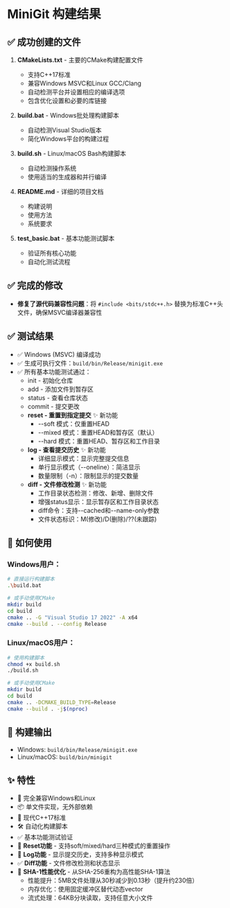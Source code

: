# MiniGit 构建结果

## ✅ 成功创建的文件

1. **CMakeLists.txt** - 主要的CMake构建配置文件
   - 支持C++17标准
   - 兼容Windows MSVC和Linux GCC/Clang
   - 自动检测平台并设置相应的编译选项
   - 包含优化设置和必要的库链接

2. **build.bat** - Windows批处理构建脚本
   - 自动检测Visual Studio版本
   - 简化Windows平台的构建过程

3. **build.sh** - Linux/macOS Bash构建脚本
   - 自动检测操作系统
   - 使用适当的生成器和并行编译

4. **README.md** - 详细的项目文档
   - 构建说明
   - 使用方法
   - 系统要求

5. **test_basic.bat** - 基本功能测试脚本
   - 验证所有核心功能
   - 自动化测试流程

## ✅ 完成的修改

- **修复了源代码兼容性问题**：将 `#include <bits/stdc++.h>` 替换为标准C++头文件，确保MSVC编译器兼容性

## ✅ 测试结果

- ✅ Windows (MSVC) 编译成功
- ✅ 生成可执行文件：`build/bin/Release/minigit.exe`
- ✅ 所有基本功能测试通过：
  - init - 初始化仓库
  - add - 添加文件到暂存区
  - status - 查看仓库状态
  - commit - 提交更改
  - **reset - 重置到指定提交** ✨ 新功能
    - --soft 模式：仅重置HEAD
    - --mixed 模式：重置HEAD和暂存区（默认）
    - --hard 模式：重置HEAD、暂存区和工作目录
  - **log - 查看提交历史** ✨ 新功能
    - 详细显示模式：显示完整提交信息
    - 单行显示模式（--oneline）：简洁显示
    - 数量限制（-n）：限制显示的提交数量
  - **diff - 文件修改检测** ✨ 新功能
    - 工作目录状态检测：修改、新增、删除文件
    - 增强status显示：显示暂存区和工作目录状态
    - diff命令：支持--cached和--name-only参数
    - 文件状态标识：M(修改)/D(删除)/??(未跟踪)

## 🚀 如何使用

### Windows用户：
```bash
# 直接运行构建脚本
.\build.bat

# 或手动使用CMake
mkdir build
cd build
cmake .. -G "Visual Studio 17 2022" -A x64
cmake --build . --config Release
```

### Linux/macOS用户：
```bash
# 使用构建脚本
chmod +x build.sh
./build.sh

# 或手动使用CMake
mkdir build
cd build
cmake .. -DCMAKE_BUILD_TYPE=Release
cmake --build . -j$(nproc)
```

## 📁 构建输出

- Windows: `build/bin/Release/minigit.exe`
- Linux/macOS: `build/bin/minigit`

## ✨ 特性

- 🔧 完全兼容Windows和Linux
- 📦 单文件实现，无外部依赖
- 🚀 现代C++17标准
- 🛠️ 自动化构建脚本
- ✅ 基本功能测试验证
- 🔄 **Reset功能** - 支持soft/mixed/hard三种模式的重置操作
- 📜 **Log功能** - 显示提交历史，支持多种显示模式
- ✅ **Diff功能** - 文件修改检测和状态显示
- 🚀 **SHA-1性能优化** - 从SHA-256重构为高性能SHA-1算法
  - 性能提升：5MB文件处理从30秒减少到0.13秒（提升约230倍）
  - 内存优化：使用固定缓冲区替代动态vector
  - 流式处理：64KB分块读取，支持任意大小文件